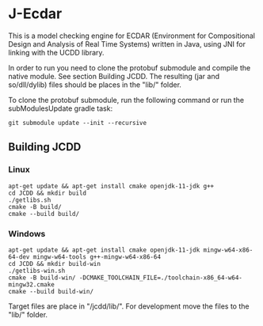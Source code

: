 # J-Ecdar

This is a model checking engine for ECDAR (Environment for Compositional Design and Analysis of Real Time Systems) 
written in Java, using JNI for linking with the UCDD library.

In order to run you need to clone the protobuf submodule and compile the native module. See section Building JCDD. The resulting (jar and so/dll/dylib) 
files should be places in the "lib/" folder. 

To clone the protobuf submodule, run the following command or run the subModulesUpdate gradle task:

``git submodule update --init --recursive``

## Building JCDD

### Linux
```
apt-get update && apt-get install cmake openjdk-11-jdk g++
cd JCDD && mkdir build
./getlibs.sh
cmake -B build/
cmake --build build/ 
```

### Windows
```
apt-get update && apt-get install cmake openjdk-11-jdk mingw-w64-x86-64-dev mingw-w64-tools g++-mingw-w64-x86-64
cd JCDD && mkdir build-win
./getlibs-win.sh
cmake -B build-win/ -DCMAKE_TOOLCHAIN_FILE=./toolchain-x86_64-w64-mingw32.cmake
cmake --build build-win/ 
```

Target files are place in "<build>/jcdd/lib/". For development move the files to the "lib/" folder.
